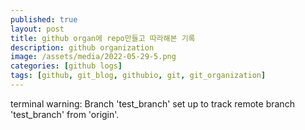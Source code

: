 ```yaml
---
published: true
layout: post
title: github organ에 repo만들고 따라해본 기록
description: github organization
image: /assets/media/2022-05-29-5.png
categories: [github logs]
tags: [github, git_blog, githubio, git, git_organization]
---
```


terminal warning: Branch 'test_branch' set up to track remote branch 'test_branch' from 'origin'. <br>
